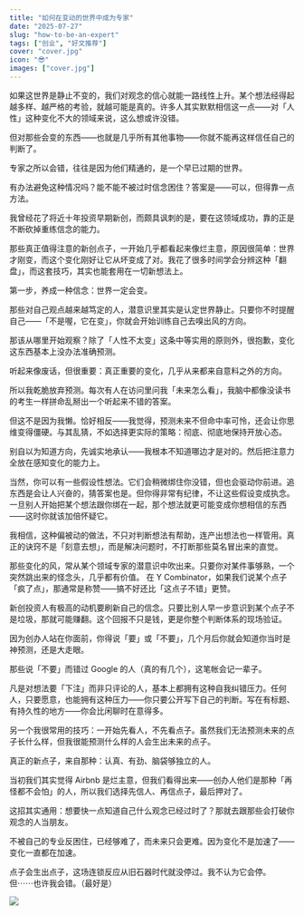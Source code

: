 ```yaml
---
title: "如何在变动的世界中成为专家"
date: "2025-07-27"
slug: "how-to-be-an-expert"
tags: ["创业", "好文推荐"]
cover: "cover.jpg"
icon: "😎"
images: ["cover.jpg"]
---
```

如果这世界是静止不变的，我们对观念的信心就能一路线性上升。某个想法经得起越多样、越严格的考验，就越可能是真的。许多人其实默默相信这一点——对「人性」这种变化不大的领域来说，这么想或许没错。



但对那些会变的东西——也就是几乎所有其他事物——你就不能再这样信任自己的判断了。



专家之所以会错，往往是因为他们精通的，是一个早已过期的世界。



有办法避免这种情况吗？能不能不被过时信念困住？答案是——可以，但得靠一点方法。



我曾经花了将近十年投资早期新创，而颇具讽刺的是，要在这领域成功，靠的正是不断砍掉重练信念的能力。



那些真正值得注意的新创点子，一开始几乎都看起来像烂主意，原因很简单：世界才刚变，而这个变化刚好让它从坏变成了对。我花了很多时间学会分辨这种「翻盘」，而这套技巧，其实也能套用在一切新想法上。



第一步，养成一种信念：世界一定会变。



那些对自己观点越来越笃定的人，潜意识里其实是认定世界静止。只要你不时提醒自己——「不是喔，它在变」，你就会开始训练自己去嗅出风的方向。



那该从哪里开始观察？除了「人性不太变」这条中等实用的原则外，很抱歉，变化这东西基本上没办法准确预测。



听起来像废话，但很重要：真正重要的变化，几乎从来都来自意料之外的方向。



所以我乾脆放弃预测。每次有人在访问里问我「未来怎么看」，我脑中都像没读书的考生一样拼命乱掰出一个听起来不错的答案。



但这不是因为我懒。恰好相反——我觉得，预测未来不但命中率可怜，还会让你思维变得僵硬。与其乱猜，不如选择更实际的策略：彻底、彻底地保持开放心态。



别自以为知道方向，先诚实地承认——我根本不知道哪边才是对的。然后把注意力全放在感知变化的能力上。



当然，你可以有一些假设性想法。它们会稍微绑住你没错，但也会驱动你前进。追东西是会让人兴奋的，猜答案也是。但你得非常有纪律，不让这些假设变成执念。
一旦别人开始把某个想法跟你绑在一起，那个想法就更可能变成你想相信的东西——这时你就该加倍怀疑它。



我相信，这种偏被动的做法，不只对判断想法有帮助，连产出想法也一样管用。真正的诀窍不是「刻意去想」，而是解决问题时，不打断那些莫名冒出来的直觉。



那些变化的风，常从某个领域专家的潜意识中吹出来。只要你对某件事够熟，一个突然跳出来的怪念头，几乎都有价值。
在 Y Combinator，如果我们说某个点子「疯了点」，那通常是称赞——搞不好还比「这点子不错」更赞。



新创投资人有极高的动机要刷新自己的信念。只要比别人早一步意识到某个点子不是垃圾，那就可能赚翻。这个回报不只是钱，更是你整个判断体系的现场验证。



因为创办人站在你面前，你得说「要」或「不要」，几个月后你就会知道你当时是神预测，还是大走眼。



那些说「不要」而错过 Google 的人（真的有几个），这笔帐会记一辈子。



凡是对想法要「下注」而非只评论的人，基本上都拥有这种自我纠错压力。任何人，只要愿意，也能拥有这种压力——你只要公开写下自己的判断。写在有标题、有持久性的地方——你会比闲聊时在意得多。



另一个我很常用的技巧：一开始先看人，不先看点子。虽然我们无法预测未来的点子长什么样，但我很能预测什么样的人会生出未来的点子。



真正的新点子，来自那种：认真、有劲、脑袋够独立的人。



当初我们其实觉得 Airbnb 是烂主意，但我们看得出来——创办人他们是那种「再怪都不会怕」的人，所以我们选择先信人、再信点子，最后押对了。



这招其实通用：想要快一点知道自己什么观念已经过时了？那就去跟那些会打破你观念的人当朋友。



不被自己的专业反困住，已经够难了，而未来只会更难。因为变化不是加速了——变化一直都在加速。



点子会生出点子，这场连锁反应从旧石器时代就没停过。我不认为它会停。
但⋯⋯也许我会错。（最好是）




![](https://prod-files-secure.s3.us-west-2.amazonaws.com/112d0858-5090-4d34-a606-b75eb8d65fd2/46476355-9cf3-4e99-9b7a-3531bc426380/1000202064.png?X-Amz-Algorithm=AWS4-HMAC-SHA256&X-Amz-Content-Sha256=UNSIGNED-PAYLOAD&X-Amz-Credential=ASIAZI2LB4664YO6USDR%2F20251004%2Fus-west-2%2Fs3%2Faws4_request&X-Amz-Date=20251004T083346Z&X-Amz-Expires=3600&X-Amz-Security-Token=IQoJb3JpZ2luX2VjEMD%2F%2F%2F%2F%2F%2F%2F%2F%2F%2FwEaCXVzLXdlc3QtMiJIMEYCIQDWWXWaE0X78pquJoZqO8XZY1lXslu33lHzYf0Wy0iCUQIhAMth7NvuOqZNzphasrzm9Zyi5jNHah2VODmwemy49G8sKv8DCFkQABoMNjM3NDIzMTgzODA1IgxcviS3FTsGRzPCFOUq3ANyJQFDusZhKVzycZN44yJZV2ia24JaW%2BJaPA2e6l2Nwzm6hJHusOvWD8lmoCZrvTbA9U8%2FIeYkWQ94T5RLxQTzMHyU579YLtFTy%2BnExPxEY9uTTRgNF3lkhdd4Arlr8B5lN08aaZrLek3MWGVJippe%2B3GVlD7y1EDdP1znXV%2BzteX04PWbYSid3%2B6Wz7FDlkk1UGpAK2j99IdqWAaxNYMv%2F4nqoKqoAEzMfa8ip53tiHl1PzoZ6O8t4y%2FmOUPCiHzabDhOJtH%2FmTihEn50jkXBM8l1Wy%2Fm%2F2XGdr4833q1uvNb%2FoU0SlHIGrE2qMKU5F9Y%2B0DY8Ob5YpA10OSRPal2dQNrjwv2pTwahFrgGjEtqwi0NHYYFuy%2FEwuXgnwfpzsxXNLncrZuYM3Ekte%2FfsSvUfyY7XwS3wojNycy3PJPr167QbQ2OlX8wjMcNWVejzrI4CNfrfnuDBhd%2BGNSv7tIVay6AACWwc3rI6P98Mrw5mQRM7vwJ2sVHURKso4oQ7iWA4x%2FZN71ugAI8G9krW4Ks3Ln1tb6wMFf4ojaMxkEfKMt1D2RDTL14mbzTh%2FaBYP3MbntvfA0ew6V0g6YJ92m8u0uK3N4iuScJY4UbQwI8yi8ZZguEy89%2FiMSCjDFm4PHBjqkAVsrMBl83wxVTA3DVnk329zIqqums8no%2B9PNefgoT%2BUQsRbtrNK84m1FoWH0eEUxLiS6uquPrglzOiWKNf8SCTA2FiXeeBc0h8ZwuYPTW%2F8tCHCnyuFR0atGuE8qvPhpArH2zyAyxw2rfVVmkB75tQpeEc3%2BM1kgR9WuOK00Bk0m2tP2vrUiKybeXa9Ew3M%2B5U8LEB7jGfjh8XFiJYMxkajfw0my&X-Amz-Signature=5c3e2bd04b13b1c67891e6cdf170e776ae047c51680ce1c729361cc83dadb181&X-Amz-SignedHeaders=host&x-amz-checksum-mode=ENABLED&x-id=GetObject)

